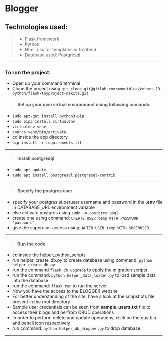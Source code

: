 # Blogger

## Technologies used:

>* Flask framework
>* Python
>* Html, css for templates in frontend
>* Database used: Postgresql
---

### To run the project:
 * Open up your command terminal
 * Clone the project using ```git clone git@gitlab.com:mountblue/cohort-13-python/flask-toyproject-nikita.git```


>#### Set up your own virtual environment using following comands:
 *  ```sudo apt-get install python3-pip```
 *  ```sudo pip3 install virtualenv```
 *  ```virtualenv venv```
 *  ```source venv/bin/activate```
 *  cd inside the app directory
 *  ```pip install -r requirements.txt```
 ---

 >#### Install postgresql
 * ```sudo apt update```
 * ```sudo apt install postgresql postgresql-contrib```
---

 >#### Specify the postgres user
 * specify your postgres superuser username and password in the <strong>.env</strong> file in DATABASE_URL environment variable
 * else activate postgres using ```sudo -u postgres psql```
 * create one using command: ```CREATE USER temp WITH PASSWORD 'password';```
 * give the superuser access using: ```ALTER USER temp WITH SUPERUSER;```
---

 >#### Run the code
 * cd inside the helper_python_scripts
 * run helper_create_db.py to create database using command: ```python helper_create_db.py```
 * run the command ```flask db upgrade``` to apply the migration scripts
 * run the command: ```python helper_data_loader.py``` to load sample data into the database
 * run the command: ```flask run``` to run the server 
 * Now you have the access to the BLOGGER website
 * For better understanding of the site, have a look at the snapshots file present in the root directory
 * Sample user credentials can be seen from <strong>sample_users.txt</strong> file to access their blogs and perfrom CRUD operations
 * In order to perform delete and update operations, click on the dustbin and pencil icon respectively
 * run command: ```python helper_db_dropper.py``` to drop database
---

 